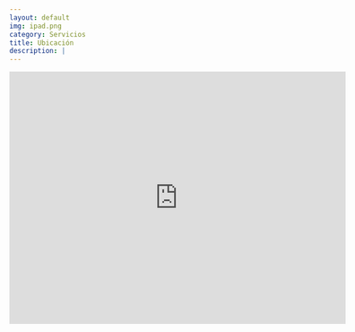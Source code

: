 ```yaml
---
layout: default
img: ipad.png
category: Servicios
title: Ubicación
description: |
---
```

  <iframe src="https://www.google.com/maps/embed?pb=!1m18!1m12!1m3!1d3762.761237455871!2d-99.07037708509051!3d19.422719546029438!2m3!1f0!2f0!3f0!3m2!1i1024!2i768!4f13.1!3m3!1m2!1s0x85d1fc6f81302925%3A0x7dc084d40095b908!2sCentro%20de%20Estudios%20Tecnol%C3%B3gicos%20Industrial%20y%20de%20Servicios%20(CETis%2032)!5e0!3m2!1ses!2smx!4v1651102677810!5m2!1ses!2smx" width="600" height="450" style="border:0;" allowfullscreen="" loading="lazy" referrerpolicy="no-referrer-when-downgrade"></iframe>
